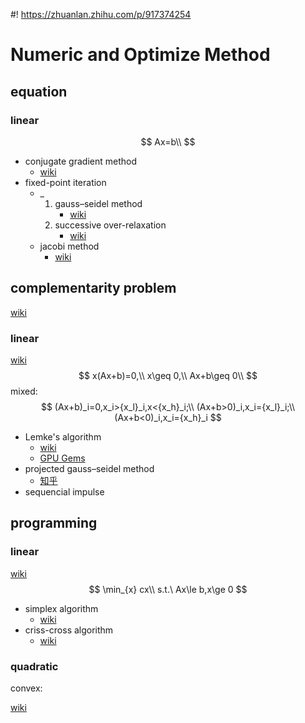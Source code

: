 #! https://zhuanlan.zhihu.com/p/917374254
# Numeric and Optimize Method

## equation
### linear
$$
Ax=b\\
$$
- conjugate gradient method
  - [wiki](https://en.wikipedia.org/wiki/Conjugate_gradient_method)
- fixed-point iteration
  - _
    1. gauss–seidel method
       - [wiki](https://en.wikipedia.org/wiki/Gauss%E2%80%93Seidel_method)
    2. successive over-relaxation
       - [wiki](https://en.wikipedia.org/wiki/Successive_over-relaxation)
  - jacobi method
    - [wiki](https://en.wikipedia.org/wiki/Jacobi_method)
## complementarity problem
[wiki](https://en.wikipedia.org/wiki/Complementarity_theory)
### linear
[wiki](https://en.wikipedia.org/wiki/Linear_complementarity_problem)
$$
x(Ax+b)=0,\\
x\geq 0,\\
Ax+b\geq 0\\
$$
mixed:
$$
(Ax+b)_i=0,x_i>{x_l}_i,x<{x_h}_i;\\
(Ax+b>0)_i,x_i={x_l}_i;\\
(Ax+b<0)_i,x_i={x_h}_i
$$
- Lemke's algorithm
  - [wiki](https://en.wikipedia.org/wiki/Lemke%27s_algorithm)
  - [GPU Gems](https://developer.nvidia.com/gpugems/gpugems3/part-v-physics-simulation/chapter-33-lcp-algorithms-collision-detection-using-cuda)
- projected gauss–seidel method
  - [知乎](https://zhuanlan.zhihu.com/p/381900297)
- sequencial impulse
## programming
### linear
[wiki](https://en.wikipedia.org/wiki/Linear_programming)
$$
\min_{x} cx\\
s.t.\ Ax\le b,x\ge 0
$$
- simplex algorithm
  - [wiki](https://en.wikipedia.org/wiki/Simplex_algorithm)
- criss-cross algorithm
  - [wiki](https://en.wikipedia.org/wiki/Criss-cross_algorithm)
### quadratic
convex:

[wiki](https://en.wikipedia.org/wiki/Quadratic_programming)
